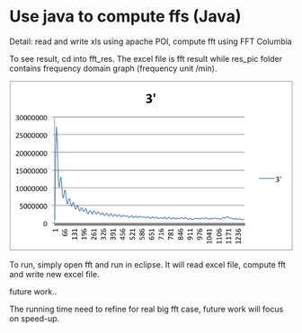 Use java to compute ffs (Java)
===============================================

Detail: read and write xls using apache POI, compute fft using FFT Columbia

To see result, cd into fft_res. The excel file is fft result while res_pic folder contains frequency domain graph (frequency unit /min).



 ![image](https://github.com/huangge0385/Java_fft/blob/master/res_figure_example.png)

To run, simply open fft and run in eclipse. It will read excel file, compute fft and write new excel file. 

future work..

The running time need to refine for real big fft case, future work will focus on speed-up.
